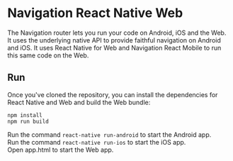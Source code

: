 # Navigation React Native Web
The Navigation router lets you run your code on Android, iOS and the Web. It uses the underlying native API to provide faithful navigation on Android and iOS. It uses React Native for Web and Navigation React Mobile to run this same code on the Web.

## Run
Once you've cloned the repository, you can install the dependencies for React Native and Web and build the Web bundle:

    npm install
    npm run build
    
Run the command `react-native run-android` to start the Android app.  
Run the command `react-native run-ios` to start the iOS app.  
Open app.html to start the Web app.